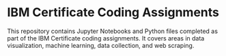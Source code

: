# IBM Certificate Coding Assignments

This repository contains Jupyter Notebooks and Python files completed as part of the IBM Certificate coding assignments. It covers areas in data visualization, machine learning, data collection, and web scraping.
